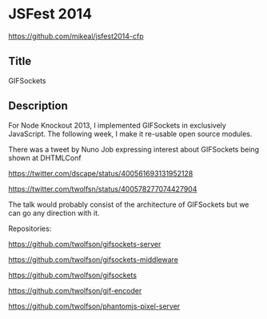 # JSFest 2014
https://github.com/mikeal/jsfest2014-cfp

## Title
GIFSockets

## Description
For Node Knockout 2013, I implemented GIFSockets in exclusively JavaScript. The following week, I make it re-usable open source modules.

There was a tweet by Nuno Job expressing interest about GIFSockets being shown at DHTMLConf

https://twitter.com/dscape/status/400561693131952128

https://twitter.com/twolfsn/status/400578277074427904

The talk would probably consist of the architecture of GIFSockets but we can go any direction with it.

Repositories:

https://github.com/twolfson/gifsockets-server

https://github.com/twolfson/gifsockets-middleware

https://github.com/twolfson/gifsockets

https://github.com/twolfson/gif-encoder

https://github.com/twolfson/phantomjs-pixel-server